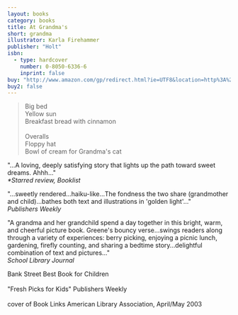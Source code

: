 ```yaml
---
layout: books
category: books
title: At Grandma's
short: grandma
illustrator: Karla Firehammer
publisher: "Holt"
isbn:
  - type: hardcover
    number: 0-8050-6336-6
    inprint: false
buy: "http://www.amazon.com/gp/redirect.html?ie=UTF8&location=http%3A%2F%2Fwww.amazon.com%2FAt-Grandmas-Rhonda-Gowler-Greene%2Fdp%2F0805063366%2F&tag=rhondgowlegre-20&linkCode=ur2&camp=1789&creative=9325"
buy2: false
---
```


<blockquote class="excerpt"><p2 class="excerpt">
Big bed <br />
Yellow sun <br />
Breakfast bread with cinnamon
<br /><br />
Overalls <br />
Floppy hat <br />
Bowl of cream for Grandma's cat
</p2></blockquote>

"…A loving, deeply satisfying story that lights up the path toward sweet dreams. Ahhh…"  
_<span class="starred">*Starred review</span>, Booklist_

"…sweetly rendered…haiku-like…The fondness the two share (grandmother and child)…bathes both text and illustrations in 'golden light'…"  
_Publishers Weekly_

"A grandma and her grandchild spend a day together in this bright, warm, and cheerful picture book. Greene's bouncy verse…swings readers along through a variety of experiences: berry picking, enjoying a picnic lunch, gardening, firefly counting, and sharing a bedtime story…delightful combination of text and pictures…"  
_School Library Journal_

<p class="awards">
Bank Street Best Book for Children
<br /><br />
"Fresh Picks for Kids" Publishers Weekly
<br /><br />
cover of Book Links American Library Association, April/May 2003
</p>